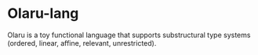 # Olaru-lang

Olaru is a toy functional language that supports substructural type systems (ordered, linear, affine, relevant, unrestricted).